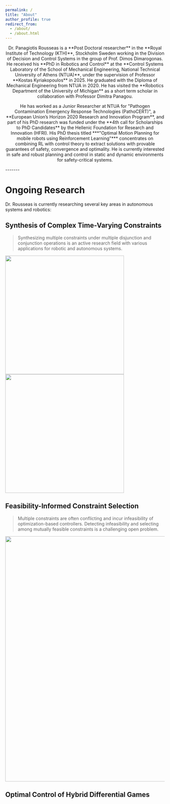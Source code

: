 ```yaml
---
permalink: /
title: "About"
author_profile: true
redirect_from: 
  - /about/
  - /about.html
---
```

<p align="center">
Dr. Panagiotis Rousseas is a **Post Doctoral researcher** in the **Royal Institute of Technology (KTH)**, Stockholm Sweden working in the Division of Decision and Control Systems in the group of Prof. Dimos Dimarogonas. He received his **PhD in Robotics and Control** at the **Control Systems Laboratory of the School of Mechanical Engineering, National Technical University of Athens (NTUA)**, under the supervision of Professor **Kostas Kyriakopoulos** in 2025. He graduated with the Diploma of Mechanical Engineering from NTUA in 2020. He has visited the **Robotics Department of the University of Michigan** as a short term scholar in collaboration with Professor Dimitra Panagou.
</p>

<p align="center">
He has worked as a Junior Researcher at NTUA for "Pathogen Contamination Emergency Response Technologies (PathoCERT)", a **European Union’s Horizon 2020 Research and Innovation Program**, and part of his PhD research was funded under the **4th call for Scholarships to PhD Candidates** by the Hellenic Foundation for Research and Innovation (HFRI). His PhD thesis titled ***"Optimal Motion Planning for mobile robots using Reinforcement Learning"*** concentrates on combining RL with control theory to extract solutions with provable guarantees of safety, convergence and optimality. He is currently  interested in safe and robust planning and control in static and dynamic environments for safety-critical systems.
</p>
-------

Ongoing Research 
======
Dr. Rousseas is currently researching several key areas in autonomous systems and robotics: 

Synthesis of Complex Time-Varying Constraints
-----
>Synthesizing multiple constraints under multiple disjunction and conjunction operations is an active research field with various applications for robotic and autonomous systems.

<img src="/images/con_of_dis.gif" width="375">   <img src="/images/dis_of_cons.gif" width="375">

Feasibility-Informed Constraint Selection 
-----

>Multiple constraints are often conflicting and incur infeasibility of optimization-based controllers. Detecting infeasibility and selecting among mutually feasible constraints is a challenging open problem.   

<img src="/images/con_sel.gif" width="775">

Optimal Control of Hybrid Differential Games 
---



